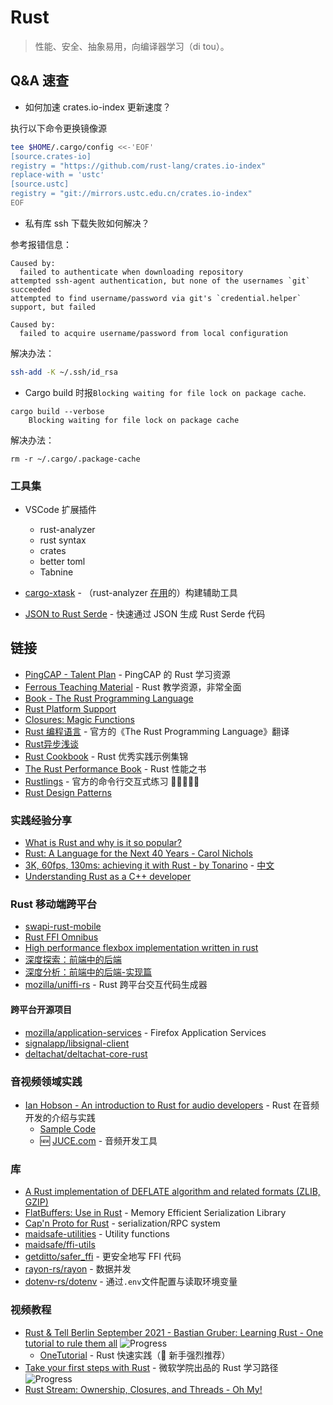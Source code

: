 # Rust

> 性能、安全、抽象易用，向编译器学习（di tou）。

## Q&A 速查

- 如何加速 crates.io-index 更新速度？

执行以下命令更换镜像源

```sh
tee $HOME/.cargo/config <<-'EOF'
[source.crates-io]
registry = "https://github.com/rust-lang/crates.io-index"
replace-with = 'ustc'
[source.ustc]
registry = "git://mirrors.ustc.edu.cn/crates.io-index"
EOF
```

- 私有库 ssh 下载失败如何解决？

参考报错信息：

```
Caused by:
  failed to authenticate when downloading repository
attempted ssh-agent authentication, but none of the usernames `git` succeeded
attempted to find username/password via git's `credential.helper` support, but failed

Caused by:
  failed to acquire username/password from local configuration
```

解决办法：

```sh
ssh-add -K ~/.ssh/id_rsa
```

- Cargo build 时报`Blocking waiting for file lock on package cache`.

```
cargo build --verbose
    Blocking waiting for file lock on package cache
```

解决办法：

```
rm -r ~/.cargo/.package-cache
```

### 工具集

- VSCode 扩展插件
  - rust-analyzer
  - rust syntax
  - crates
  - better toml
  - Tabnine

- [cargo-xtask](https://github.com/matklad/cargo-xtask/) - （rust-analyzer [在用](https://rust-analyzer.github.io/rust-analyzer/xtask/index.html)的）构建辅助工具
- [JSON to Rust Serde](https://transform.tools/json-to-rust-serde) - 快速通过 JSON 生成 Rust Serde 代码

## 链接

- [PingCAP - Talent Plan](https://github.com/pingcap/talent-plan) - PingCAP 的 Rust 学习资源
- [Ferrous Teaching Material](https://github.com/ferrous-systems/teaching-material) - Rust 教学资源，非常全面
- [Book - The Rust Programming Language](https://doc.rust-lang.org/book/)
- [Rust Platform Support](https://forge.rust-lang.org/release/platform-support.html)
- [Closures: Magic Functions](https://rustyyato.github.io/rust/syntactic/sugar/2019/01/17/Closures-Magic-Functions.html)
- [Rust 编程语言](https://learnku.com/docs/rust-lang/2018) - 官方的《The Rust Programming Language》翻译
- [Rust异步浅谈](https://leaxoy.github.io/2020/03/rust-async-runtime/)
- [Rust Cookbook](https://rust-lang-nursery.github.io/rust-cookbook/) - Rust 优秀实践示例集锦
- [The Rust Performance Book](https://nnethercote.github.io/perf-book/) - Rust 性能之书
- [Rustlings](https://github.com/rust-lang/rustlings) - 官方的命令行交互式练习 🌟🌟🌟🌟🌟
- [Rust Design Patterns](https://rust-unofficial.github.io/patterns/)

### 实践经验分享

- [What is Rust and why is it so popular?](https://stackoverflow.blog/2020/01/20/what-is-rust-and-why-is-it-so-popular/)
- [Rust: A Language for the Next 40 Years - Carol Nichols](https://www.youtube.com/watch?v=A3AdN7U24iU)
- [3K, 60fps, 130ms: achieving it with Rust - by Tonarino](https://blog.tonari.no/why-we-love-rust) - [中文](https://mp.weixin.qq.com/s/-YfdohRpJxURNYLSfo6G7w)
- [Understanding Rust as a C++ developer](https://renoth.medium.com/understanding-rust-as-a-c-developer-69ee8ca76fd6)

### Rust 移动端跨平台

- [swapi-rust-mobile](https://github.com/xajik/rust-cross-platform-mobile)
- [Rust FFI Omnibus](http://llever.com/rust-ffi-omnibus/)
- [High performance flexbox implementation written in rust](https://github.com/vislyhq/stretch)
- [深度探索：前端中的后端](https://mp.weixin.qq.com/s/W-EvvKzmj1A8VsNKFYkuhQ)
- [深度分析：前端中的后端-实现篇](https://mp.weixin.qq.com/s/5FfSRpRG-F8Y8X3BX9mJ-Q)
- [mozilla/uniffi-rs](https://github.com/mozilla/uniffi-rs) - Rust 跨平台交互代码生成器

#### 跨平台开源项目

- [mozilla/application-services](https://github.com/mozilla/application-services) - Firefox Application Services
- [signalapp/libsignal-client](https://github.com/signalapp/libsignal-client)
- [deltachat/deltachat-core-rust](https://github.com/deltachat/deltachat-core-rust)

### 音视频领域实践

- [Ian Hobson - An introduction to Rust for audio developers](https://www.youtube.com/watch?v=Yom9E-67bdI&ab_channel=JUCE) - Rust 在音频开发的介绍与实践
  - [Sample Code](https://github.com/irh/freeverb-rs)
  - 🆕 [JUCE.com](https://juce.com/) - 音频开发工具

### 库

- [A Rust implementation of DEFLATE algorithm and related formats (ZLIB, GZIP)](https://github.com/sile/libflate)
- [FlatBuffers: Use in Rust](https://google.github.io/flatbuffers/flatbuffers_guide_use_rust.html) - Memory Efficient Serialization Library
- [Cap'n Proto for Rust](https://github.com/capnproto/capnproto-rust) - serialization/RPC system
- [maidsafe-utilities](https://github.com/maidsafe/maidsafe-utilities) - Utility functions
- [maidsafe/ffi-utils](https://github.com/maidsafe/ffi-utils)
- [getditto/safer_ffi](https://github.com/getditto/safer_ffi) - 更安全地写 FFI 代码
- [rayon-rs/rayon](https://github.com/rayon-rs/rayon) - 数据并发
- [dotenv-rs/dotenv](https://github.com/dotenv-rs/dotenv) - 通过`.env`文件配置与读取环境变量

### 视频教程

- [Rust & Tell Berlin September 2021 - Bastian Gruber: Learning Rust - One tutorial to rule them all](https://www.youtube.com/watch?v=QoatPlzc0-Y) ![Progress](https://img.shields.io/badge/Progress-100%25-brightgreen)
  - [OneTutorial](https://git.sr.ht/~gruberb/onetutorial/) - Rust 快速实践（🌟 新手强烈推荐）
- [Take your first steps with Rust](https://docs.microsoft.com/en-us/learn/paths/rust-first-steps/) - 微软学院出品的 Rust 学习路径 ![Progress](https://img.shields.io/badge/Progress-100%25-brightgreen)
- [Rust Stream: Ownership, Closures, and Threads - Oh My!](https://www.youtube.com/watch?v=2mwwYbBRJSo)
